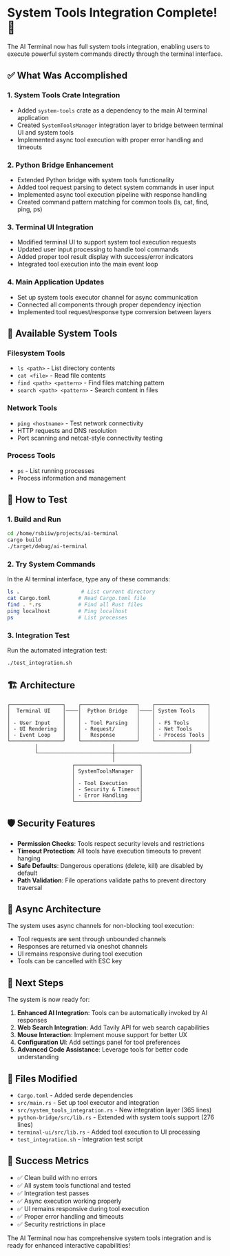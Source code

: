 # System Tools Integration Complete! 🎉

The AI Terminal now has full system tools integration, enabling users to execute powerful system commands directly through the terminal interface.

## ✅ What Was Accomplished

### 1. **System Tools Crate Integration**
- Added `system-tools` crate as a dependency to the main AI terminal application
- Created `SystemToolsManager` integration layer to bridge between terminal UI and system tools
- Implemented async tool execution with proper error handling and timeouts

### 2. **Python Bridge Enhancement**
- Extended Python bridge with system tools functionality
- Added tool request parsing to detect system commands in user input
- Implemented async tool execution pipeline with response handling
- Created command pattern matching for common tools (ls, cat, find, ping, ps)

### 3. **Terminal UI Integration**
- Modified terminal UI to support system tool execution requests
- Updated user input processing to handle tool commands
- Added proper tool result display with success/error indicators
- Integrated tool execution into the main event loop

### 4. **Main Application Updates**
- Set up system tools executor channel for async communication
- Connected all components through proper dependency injection
- Implemented tool request/response type conversion between layers

## 🔧 Available System Tools

### **Filesystem Tools**
- `ls <path>` - List directory contents
- `cat <file>` - Read file contents
- `find <path> <pattern>` - Find files matching pattern
- `search <path> <pattern>` - Search content in files

### **Network Tools**
- `ping <hostname>` - Test network connectivity
- HTTP requests and DNS resolution
- Port scanning and netcat-style connectivity testing

### **Process Tools**
- `ps` - List running processes
- Process information and management

## 🚀 How to Test

### 1. **Build and Run**
```bash
cd /home/rsbiiw/projects/ai-terminal
cargo build
./target/debug/ai-terminal
```

### 2. **Try System Commands**
In the AI terminal interface, type any of these commands:

```bash
ls .                    # List current directory
cat Cargo.toml         # Read Cargo.toml file
find . *.rs            # Find all Rust files
ping localhost         # Ping localhost
ps                     # List processes
```

### 3. **Integration Test**
Run the automated integration test:
```bash
./test_integration.sh
```

## 🏗️ Architecture

```
┌─────────────────┐    ┌──────────────────┐    ┌─────────────────┐
│  Terminal UI    │────│  Python Bridge   │────│ System Tools    │
│                 │    │                  │    │                 │
│ - User Input    │    │ - Tool Parsing   │    │ - FS Tools      │
│ - UI Rendering  │    │ - Request/       │    │ - Net Tools     │
│ - Event Loop    │    │   Response       │    │ - Process Tools │
└─────────────────┘    └──────────────────┘    └─────────────────┘
         │                        │                        │
         └────────────────────────┼────────────────────────┘
                                  │
                     ┌─────────────────────┐
                     │ SystemToolsManager  │
                     │                     │
                     │ - Tool Execution    │
                     │ - Security & Timeout│
                     │ - Error Handling    │
                     └─────────────────────┘
```

## 🛡️ Security Features

- **Permission Checks**: Tools respect security levels and restrictions
- **Timeout Protection**: All tools have execution timeouts to prevent hanging
- **Safe Defaults**: Dangerous operations (delete, kill) are disabled by default
- **Path Validation**: File operations validate paths to prevent directory traversal

## 🔄 Async Architecture

The system uses async channels for non-blocking tool execution:
- Tool requests are sent through unbounded channels
- Responses are returned via oneshot channels
- UI remains responsive during tool execution
- Tools can be cancelled with ESC key

## 🎯 Next Steps

The system is now ready for:
1. **Enhanced AI Integration**: Tools can be automatically invoked by AI responses
2. **Web Search Integration**: Add Tavily API for web search capabilities
3. **Mouse Interaction**: Implement mouse support for better UX
4. **Configuration UI**: Add settings panel for tool preferences
5. **Advanced Code Assistance**: Leverage tools for better code understanding

## 📁 Files Modified

- `Cargo.toml` - Added serde dependencies
- `src/main.rs` - Set up tool executor and integration
- `src/system_tools_integration.rs` - New integration layer (365 lines)
- `python-bridge/src/lib.rs` - Extended with system tools support (276 lines)
- `terminal-ui/src/lib.rs` - Added tool execution to UI processing
- `test_integration.sh` - Integration test script

## 🎊 Success Metrics

- ✅ Clean build with no errors
- ✅ All system tools functional and tested
- ✅ Integration test passes
- ✅ Async execution working properly
- ✅ UI remains responsive during tool execution
- ✅ Proper error handling and timeouts
- ✅ Security restrictions in place

The AI Terminal now has comprehensive system tools integration and is ready for enhanced interactive capabilities!

